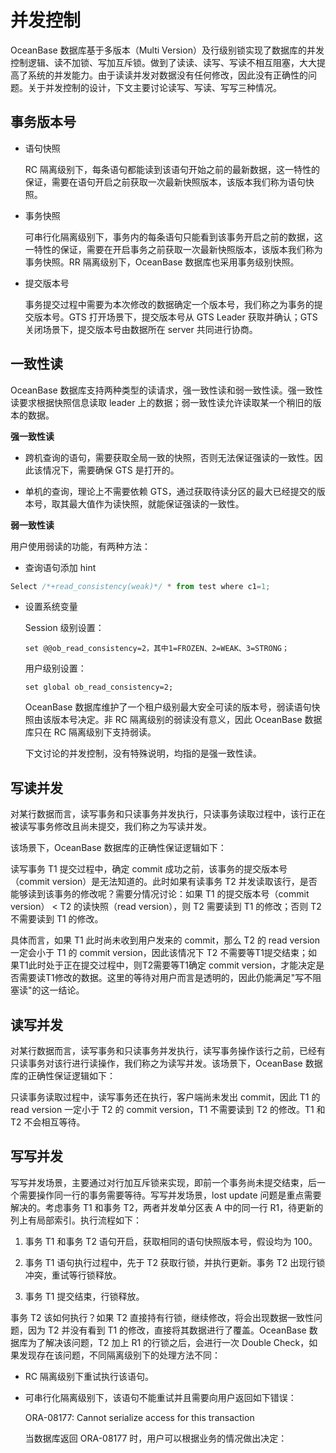 并发控制 
=========================



OceanBase 数据库基于多版本（Multi Version）及行级别锁实现了数据库的并发控制逻辑、读不加锁、写加互斥锁。做到了读读、读写、写读不相互阻塞，大大提高了系统的并发能力。由于读读并发对数据没有任何修改，因此没有正确性的问题。关于并发控制的设计，下文主要讨论读写、写读、写写三种情况。

事务版本号 
--------------

* 语句快照

  RC 隔离级别下，每条语句都能读到该语句开始之前的最新数据，这一特性的保证，需要在语句开启之前获取一次最新快照版本，该版本我们称为语句快照。
  




<!-- -->

* 事务快照

  可串行化隔离级别下，事务内的每条语句只能看到该事务开启之前的数据，这一特性的保证，需要在开启事务之前获取一次最新快照版本，该版本我们称为事务快照。RR 隔离级别下，OceanBase 数据库也采用事务级别快照。
  




<!-- -->

* 提交版本号

  事务提交过程中需要为本次修改的数据确定一个版本号，我们称之为事务的提交版本号。GTS 打开场景下，提交版本号从 GTS Leader 获取并确认；GTS 关闭场景下，提交版本号由数据所在 server 共同进行协商。
  




一致性读 
-------------

OceanBase 数据库支持两种类型的读请求，强一致性读和弱一致性读。强一致性读要求根据快照信息读取 leader 上的数据；弱一致性读允许读取某一个稍旧的版本的数据。

**强一致性读** 

* 跨机查询的语句，需要获取全局一致的快照，否则无法保证强读的一致性。因此该情况下，需要确保 GTS 是打开的。

  

* 单机的查询，理论上不需要依赖 GTS，通过获取待读分区的最大已经提交的版本号，取其最大值作为读快照，就能保证强读的一致性。

  




**弱一致性读** 

用户使用弱读的功能，有两种方法：

* 查询语句添加 hint

  




```javascript
Select /*+read_consistency(weak)*/ * from test where c1=1;
```



* 设置系统变量

  Session 级别设置：

  `set @@ob_read_consistency=2，其中1=FROZEN、2=WEAK、3=STRONG；`

  用户级别设置：

  `set global ob_read_consistency=2;`

  OceanBase 数据库维护了一个租户级别最大安全可读的版本号，弱读语句快照由该版本号决定。非 RC 隔离级别的弱读没有意义，因此 OceanBase 数据库只在 RC 隔离级别下支持弱读。

  下文讨论的并发控制，没有特殊说明，均指的是强一致性读。
  




写读并发 
-------------

对某行数据而言，读写事务和只读事务并发执行，只读事务读取过程中，该行正在被读写事务修改且尚未提交，我们称之为写读并发。

该场景下，OceanBase 数据库的正确性保证逻辑如下：

读写事务 T1 提交过程中，确定 commit 成功之前，该事务的提交版本号（commit version）是无法知道的。此时如果有读事务 T2 并发读取该行，是否能够读到该事务的修改呢？需要分情况讨论：如果 T1 的提交版本号（commit version） \< T2 的读快照（read version），则 T2 需要读到 T1 的修改；否则 T2 不需要读到 T1 的修改。

具体而言，如果 T1 此时尚未收到用户发来的 commit，那么 T2 的 read version 一定会小于 T1 的 commit version，因此该情况下 T2 不需要等T1提交结束；如果T1此时处于正在提交过程中，则T2需要等T1确定 commit version，才能决定是否需要读T1修改的数据。这里的等待对用户而言是透明的，因此仍能满足"写不阻塞读"的这一结论。

读写并发 
-------------

对某行数据而言，读写事务和只读事务并发执行，读写事务操作该行之前，已经有只读事务对该行进行读操作，我们称之为读写并发。该场景下，OceanBase 数据库的正确性保证逻辑如下：

只读事务读取过程中，读写事务还在执行，客户端尚未发出 commit，因此 T1 的 read version 一定小于 T2 的 commit version，T1 不需要读到 T2 的修改。T1 和 T2 不会相互等待。

写写并发 
-------------

写写并发场景，主要通过对行加互斥锁来实现，即前一个事务尚未提交结束，后一个需要操作同一行的事务需要等待。写写并发场景，lost update 问题是重点需要解决的。考虑事务 T1 和事务 T2，两者并发单分区表 A 中的同一行 R1，待更新的列上有局部索引。执行流程如下：

1. 事务 T1 和事务 T2 语句开启，获取相同的语句快照版本号，假设均为 100。

   

2. 事务 T1 语句执行过程中，先于 T2 获取行锁，并执行更新。事务 T2 出现行锁冲突，重试等行锁释放。

   

3. 事务 T1 提交结束，行锁释放。

   




事务 T2 该如何执行？如果 T2 直接持有行锁，继续修改，将会出现数据一致性问题，因为 T2 并没有看到 T1 的修改，直接将其数据进行了覆盖。OceanBase 数据库为了解决该问题，T2 加上 R1 的行锁之后，会进行一次 Double Check，如果发现存在该问题，不同隔离级别下的处理方法不同：

* RC 隔离级别下重试执行该语句。

  

* 可串行化隔离级别下，该语句不能重试并且需要向用户返回如下错误：

  ORA-08177: Cannot serialize access for this transaction

  当数据库返回 ORA-08177 时，用户可以根据业务的情况做出决定：
  




<!-- -->


